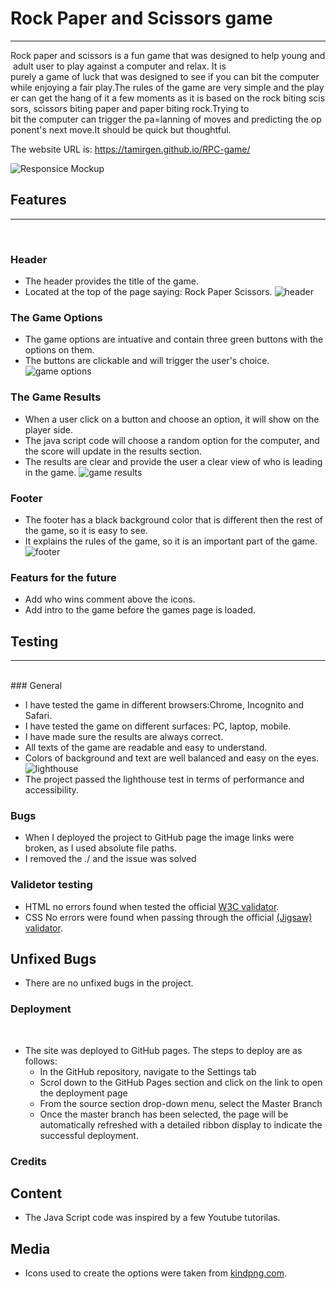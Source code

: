 # Rock Paper and Scissors game
------------------------------

Rock paper and scissors is a fun game that was designed to help young and adult user to play against a computer and relax. It is purely a game of luck that was designed to see if you can bit the computer while enjoying a fair play.The rules of the game are very simple and the player can get the hang of it a few moments as it is based on the rock biting scissors, scissors biting paper and paper biting rock.Trying to bit the computer can trigger the pa=lanning of moves and predicting the opponent's next move.It should be quick but thoughtful.

The website URL is: https://tamirgen.github.io/RPC-game/

![Responsice Mockup](https://github.com/tamirgen/RPC-game/blob/main/assets/media/RPC-AMI-PREVIEW1.jpg?raw=true)

## Features
-----------
<br>

### Header

* The header provides the title of the game.
* Located at the top of the page saying: Rock Paper Scissors.
![header](https://github.com/tamirgen/RPC-game/blob/main/assets/media/RPC-HEADER-SS.jpg?raw=true)

### The Game Options

* The game options are intuative and contain three green buttons with the options on them.
* The buttons are clickable and will trigger the user's choice.
![game options](https://github.com/tamirgen/RPC-game/blob/main/assets/media/GAME%20OPTIONS-SS.jpg?raw=true)

### The Game Results

* When a user click on a button and choose an option, it will show on the player side.
* The java script code will choose a random option for the computer, and the score will update in the results section.
* The results are clear and provide the user a clear view of who is leading in the game.
![game results](https://github.com/tamirgen/RPC-game/blob/main/assets/media/GAME%20RESOULTS-SS.jpg?raw=true)

### Footer
* The footer has a black background color that is different then the rest of the game, so it is easy to see.
* It explains the rules of the game, so it is an important part of the game.
![footer](https://github.com/tamirgen/RPC-game/blob/main/assets/media/RPS-FOOTER.jpg?raw=true)

### Featurs for the future
* Add who wins comment above the icons.
* Add intro to the game before the games page is loaded.

## Testing
----------
<br>
### General

* I have tested the game in different browsers:Chrome, Incognito and Safari.
* I have tested the game on different surfaces: PC, laptop, mobile.
* I have made sure the results are always correct.
* All texts of the game are readable and easy to understand.
* Colors of background and text are well balanced and easy on the eyes.
![lighthouse](https://github.com/tamirgen/RPC-game/blob/main/assets/media/RPS-LIGHTHOUSE.jpg?raw=true)
* The project passed the lighthouse test in terms of performance and accessibility.

### Bugs

* When I deployed the project to GitHub page the image links were broken, as I used absolute file paths.
* I removed the ./ and the issue was solved


### Validetor testing

* HTML
no errors found when tested the official 
[W3C validator](https://validator.w3.org/nu/?doc=https%3A%2F%2Ftamirgen.github.io%2FRPC-game%2Findex.html).
* CSS
No errors were found when passing through the official
[(Jigsaw) validator](https://jigsaw.w3.org/css-validator/validator?uri=https%3A%2F%2Ftamirgen.github.io%2FWelding-Classes%2Fassests%2Fcss%2Fstyle.css&profile=css3svg&usermedium=all&warning=1&vextwarning=&lang=en).

## Unfixed Bugs
* There are no unfixed bugs in the project.

### Deployment
<br>

- The site was deployed to GitHub pages. The steps to deploy are as follows: 
  - In the GitHub repository, navigate to the Settings tab 
  - Scrol down to the GitHub Pages section and click on the link to open the deployment page
  - From the source section drop-down menu, select the Master Branch
  - Once the master branch has been selected, the page will be automatically refreshed with a detailed ribbon display to indicate the successful deployment. 

### Credits

## Content
  * The Java Script code was inspired by a few Youtube tutorilas.

  ## Media
  * Icons used to create the options were taken from [kindpng.com](https://www.kindpng.com/free/emoji-hands/).



 





